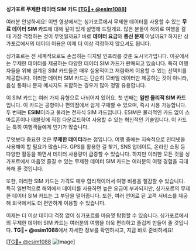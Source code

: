 **싱가포르 무제한 데이터 SIM 카드 [[TG💪+ @esim1088](https://t.me/s/esim1088)]**

여러분 안녕하세요! 이번 영상에서는 싱가포르에서 무제한 데이터를 사용할 수 있는 **무료 데이터 SIM 카드**에 대해 깊이 있게 설명해 드릴게요. 많은 분들이 해외로 여행을 갈 때 가장 걱정하는 것이 무엇일까요? 바로 **데이터 요금**와 **통신 문제** 아닐까요? 하지만 싱가포르에서의 데이터 이용은 이제 더 이상 걱정하지 않으셔도 됩니다.

싱가포르는 전 세계적으로도 손꼽히는 디지털 인프라를 갖춘 도시국가입니다. 이곳에서는 무제한 데이터를 제공하는 다양한 데이터 SIM 카드가 판매되고 있습니다. 특히 여행자들을 위해 설계된 SIM 카드들은 매우 실용적이고 저렴하게 이용할 수 있는 선택지를 제공합니다. 이러한 데이터 SIM 카드는 단순히 모바일 데이터만 제공하는 것이 아니라, 음성 통화나 문자 메시지도 포함하는 경우가 많아 정말 유용합니다.

이 SIM 카드는 여러 가지 유형으로 나뉘어져 있어요. 첫 번째는 **일반 물리적 SIM 카드**입니다. 이 카드는 공항이나 편의점에서 쉽게 구매할 수 있으며, 즉시 사용 가능합니다. 두 번째는 **ESIM**이라고 불리는 전자식 SIM 카드입니다. ESIM은 물리적인 카드 없이 스마트폰이나 태블릿에 직접 다운로드하여 사용할 수 있는 혁신적인 기술입니다. 이 카드는 특히 여행객들에게 인기가 많습니다.

무엇보다 중요한 것은 **무제한 데이터**라는 점입니다. 여행 중에는 지속적으로 인터넷을 사용해야 할 필요가 많습니다. GPS를 활용한 길 찾기, SNS 업데이트, 온라인 쇼핑 등 다양한 활동을 하면서 데이터 사용량이 급증할 수 있습니다. 하지만 이러한 모든 것을 싱가포르에서 마음껏 즐길 수 있는 무제한 데이터 SIM 카드는 여러분의 여행 경험을 극대화해 줄 것입니다.

또한, 이러한 SIM 카드는 가격도 매우 합리적이어서 여행 비용을 절감할 수 있습니다. 특히 일반적으로 해외에서 데이터를 사용하면 높은 요금이 부과되지만, 싱가포르의 무제한 데이터 SIM 카드는 그 부담을 덜어줍니다. 또한, 여러 언어로 된 고객 서비스를 제공해 외국에서도 더 편안하게 이용할 수 있습니다.

이제는 더 이상 데이터 걱정 없이 싱가포르를 마음껏 탐험할 수 있습니다. 싱가포르에서의 무제한 데이터 SIM 카드는 여러분의 여행을 더욱 편리하고 즐겁게 만들어 줄 것입니다. **TG💪+ @esim1088**에서 자세한 정보를 확인하시고, 지금 바로 준비하세요!

[[TG💪+ @esim1088](https://t.me/s/esim1088) ![Image](https://i.postimg.cc/Y0z9fWf4/image.png)]